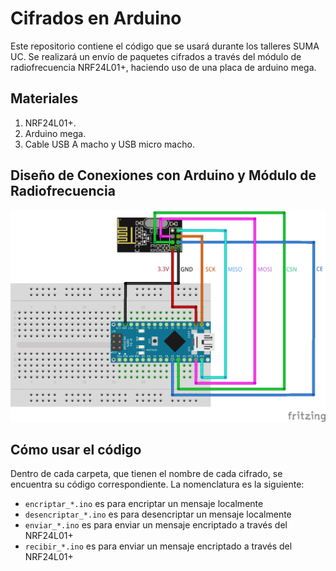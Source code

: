 # Cifrados en Arduino

Este repositorio contiene el código que se usará durante los talleres SUMA UC. Se realizará un envío de paquetes cifrados a través del módulo de radiofrecuencia NRF24L01+, haciendo uso de una placa de arduino mega.


## Materiales

1. NRF24L01+.
2. Arduino mega.
3. Cable USB A macho y USB micro macho.


## Diseño de Conexiones con Arduino y Módulo de Radiofrecuencia

![connection](conn.png)


## Cómo usar el código

Dentro de cada carpeta, que tienen el nombre de cada cifrado, se encuentra su código correspondiente. La nomenclatura es la siguiente:

- `encriptar_*.ino` es para encriptar un mensaje localmente
- `desencriptar_*.ino` es para desencriptar un mensaje localmente
- `enviar_*.ino` es para enviar un mensaje encriptado a través del NRF24L01+
- `recibir_*.ino` es para enviar un mensaje encriptado a través del NRF24L01+
